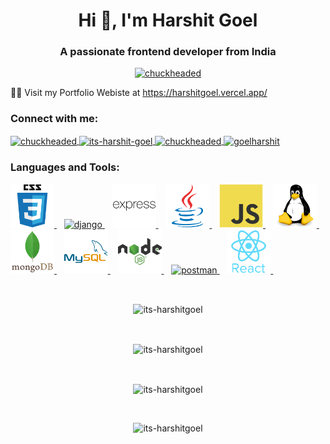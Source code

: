 <h1 align="center">Hi 👋, I'm Harshit Goel</h1>
<h3 align="center">A passionate frontend developer from India</h3>
<p align="center">
  <a href="https://twitter.com/chuckheaded" target="blank">
    <img src="https://img.shields.io/twitter/follow/chuckheaded?logo=twitter&style=for-the-badge" alt="chuckheaded" />
  </a>
</p>

👨‍💻 Visit my Portfolio Webiste at https://harshitgoel.vercel.app/

<h3 align="left">Connect with me:</h3>
<p align="left">
  <a href="https://twitter.com/chuckheaded" target="blank">
    <img align="center" src="https://raw.githubusercontent.com/rahuldkjain/github-profile-readme-generator/master/src/images/icons/Social/twitter.svg" alt="chuckheaded" height="30" width="40" />
  </a>
  <a href="https://linkedin.com/in/its-harshit-goel" target="blank">
    <img align="center" src="https://raw.githubusercontent.com/rahuldkjain/github-profile-readme-generator/master/src/images/icons/Social/linked-in-alt.svg" alt="its-harshit-goel" height="30" width="40" />
  </a>
  <a href="https://instagram.com/chuckheaded" target="blank">
    <img align="center" src="https://raw.githubusercontent.com/rahuldkjain/github-profile-readme-generator/master/src/images/icons/Social/instagram.svg" alt="chuckheaded" height="30" width="40" />
  </a>
  <a href="https://www.leetcode.com/goelharshit" target="blank">
    <img align="center" src="https://raw.githubusercontent.com/rahuldkjain/github-profile-readme-generator/master/src/images/icons/Social/leet-code.svg" alt="goelharshit" height="30" width="40" />
  </a>
</p>
<h3 align="left">Languages and Tools:</h3>
<p align="left">
  <a href="https://www.w3schools.com/css/" target="_blank" rel="noreferrer">
    <img src="https://raw.githubusercontent.com/devicons/devicon/master/icons/css3/css3-original-wordmark.svg" alt="css3" width="70" height="70"/>
  </a>
  &nbsp;&nbsp;
  <a href="https://www.djangoproject.com/" target="_blank" rel="noreferrer">
    <img src="https://cdn.worldvectorlogo.com/logos/django.svg" alt="django" width="70" height="70"/>
  </a>
  &nbsp;&nbsp;
  <a href="https://expressjs.com" target="_blank" rel="noreferrer">
    <img src="https://raw.githubusercontent.com/devicons/devicon/master/icons/express/express-original-wordmark.svg" alt="express" width="70" height="70"/>
  </a>
  &nbsp;&nbsp;
  <a href="https://www.java.com" target="_blank" rel="noreferrer">
    <img src="https://raw.githubusercontent.com/devicons/devicon/master/icons/java/java-original.svg" alt="java" width="70" height="70"/>
  </a>
  &nbsp;&nbsp;
  <a href="https://developer.mozilla.org/en-US/docs/Web/JavaScript" target="_blank" rel="noreferrer">
    <img src="https://raw.githubusercontent.com/devicons/devicon/master/icons/javascript/javascript-original.svg" alt="javascript" width="70" height="70"/>
  </a>
  &nbsp;&nbsp;
  <a href="https://www.linux.org/" >
    <img src="https://raw.githubusercontent.com/devicons/devicon/master/icons/linux/linux-original.svg" alt="linux" width="70" height="70"/>
  </a>
  &nbsp;&nbsp;
  <a href="https://www.mongodb.com/" >
    <img src="https://raw.githubusercontent.com/devicons/devicon/master/icons/mongodb/mongodb-original-wordmark.svg" alt="mongodb" width="70" height="70"/>
  </a>
  &nbsp;&nbsp;
  <a href="https://www.mysql.com/" >
    <img src="https://raw.githubusercontent.com/devicons/devicon/master/icons/mysql/mysql-original-wordmark.svg" alt="mysql" width="70" height="70"/>
  </a>
  &nbsp;&nbsp;
  <a href="https://nodejs.org" >
    <img src="https://raw.githubusercontent.com/devicons/devicon/master/icons/nodejs/nodejs-original-wordmark.svg" alt="nodejs" width="70" height="70"/>
  </a>
  &nbsp;&nbsp;
  <a href="https://postman.com" >
    <img src="https://www.vectorlogo.zone/logos/getpostman/getpostman-icon.svg" alt="postman" width="70" height="70"/>
  </a>
  &nbsp;&nbsp;
  <a href="https://reactjs.org/" >
    <img src="https://raw.githubusercontent.com/devicons/devicon/master/icons/react/react-original-wordmark.svg" alt="react" width="70" height="70"/>
  </a>
  &nbsp;&nbsp;

  &nbsp;&nbsp;

</p>
<p align="center">
  <img align="center" src="https://github-readme-stats.vercel.app/api/top-langs?username=its-harshitgoel&show_icons=true&locale=en&layout=compact" alt="its-harshitgoel" />
</p>
<br>
<p align="center">
  <img align="center" src="https://github-readme-stats.vercel.app/api?username=its-harshitgoel&show_icons=true&locale=en" alt="its-harshitgoel" />
</p>
<br>
<p align="center">
  <img align="center" src="https://github-readme-streak-stats.herokuapp.com/?user=its-harshitgoel&" alt="its-harshitgoel" />
</p>
<br>
<p align="center">
  <img src="https://komarev.com/ghpvc/?username=its-harshitgoel&label=Profile%20views&color=0e75b6&style=flat" alt="its-harshitgoel" />
</p>
